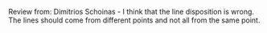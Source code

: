 Review from: Dimitrios Schoinas - I think that the line disposition is wrong. The lines should come from different points and not all from the same point.
